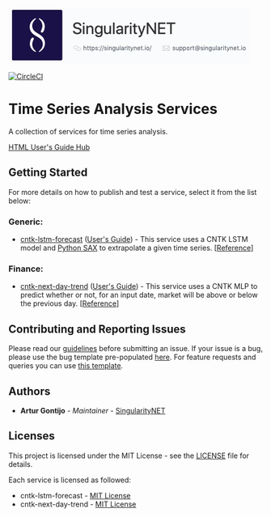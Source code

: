 [issue-template]: ../../issues/new?template=BUG_REPORT.md
[feature-template]: ../../issues/new?template=FEATURE_REQUEST.md

![singnetlogo](docs/assets/singnet-logo.jpg 'SingularityNET')

[![CircleCI](https://circleci.com/gh/singnet/time-series-analysis.svg?style=svg)](https://circleci.com/gh/singnet/time-series-analysis)

# Time Series Analysis Services

A collection of services for time series analysis.

[HTML User's Guide Hub](https://singnet.github.io/time-series-analysis/)

## Getting Started

For more details on how to publish and test a service, select it from the list below:

### Generic:
- [cntk-lstm-forecast](generic/cntk-lstm-forecast) ([User's Guide](docs/users_guide/generic/cntk-lstm-forecast.md)) - 
This service uses a CNTK LSTM model and [Python SAX](https://github.com/seninp/saxpy) to extrapolate a given time series.
[[Reference](https://cntk.ai/pythondocs/CNTK_106B_LSTM_Timeseries_with_IOT_Data.html)]

### Finance:
- [cntk-next-day-trend](finance/cntk-next-day-trend) ([User's Guide](docs/users_guide/finance/cntk-next-day-trend.md)) - 
This service uses a CNTK MLP to predict whether or not, for an input date, market will be above or below the previous day.
[[Reference](https://cntk.ai/pythondocs/CNTK_104_Finance_Timeseries_Basic_with_Pandas_Numpy.html)]

## Contributing and Reporting Issues

Please read our [guidelines](https://github.com/singnet/wiki/blob/master/guidelines/CONTRIBUTING.md#submitting-an-issue) 
before submitting an issue. If your issue is a bug, please use the bug template pre-populated [here][issue-template]. 
For feature requests and queries you can use [this template][feature-template].

## Authors

* **Artur Gontijo** - *Maintainer* - [SingularityNET](https://www.singularitynet.io)

## Licenses

This project is licensed under the MIT License - see the [LICENSE](LICENSE) file for details.

Each service is licensed as followed:

- cntk-lstm-forecast - [MIT License](https://github.com/Microsoft/CNTK/blob/master/LICENSE.md)
- cntk-next-day-trend - [MIT License](https://github.com/Microsoft/CNTK/blob/master/LICENSE.md)